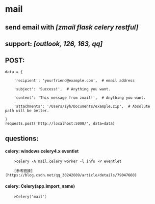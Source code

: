 # mail

## send email with *[zmail flask celery restful]*


## support: *[outlook, 126, 163, qq]*


## POST: 
```
data = {

    'recipient': 'yourfriend@example.com',  # email address      
    
    'subject': 'Success!',  # Anything you want.                 
    
    'content': 'This message from zmail!',  # Anything you want. 
    
    'attachments': '/Users/zyh/Documents/example.zip',  # Absolute path will be better.
    
}
requests.post('http://localhost:5000/', data=data)
```

## questions:

#### celery: windows celery4.x eventlet

        >celery -A mail.celery worker -l info -P eventlet
        
        [参考链接](https://blog.csdn.net/qq_30242609/article/details/79047660)
        
#### celery: Celery(app.import_name)

        >Celery('mail')
